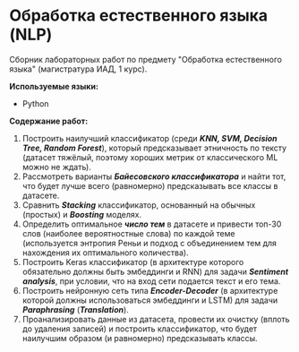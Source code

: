 # Обработка естественного языка (NLP)

Сборник лабораторных работ по предмету "Обработка естественного языка" (магистратура ИАД, 1 курс).

**Используемые языки:**
* Python


**Содержание работ:**
1) Построить наилучший классификатор (среди ***KNN, SVM, Decision Tree, Random Forest***), который предсказывает этничность по тексту (датасет тяжёлый, поэтому хороших метрик от классического ML можно не ждать).
2) Рассмотреть варианты ***Байесовского классификатора*** и найти тот, что будет лучше всего (равномерно) предсказывать все классы в датасете.
3) Сравнить ***Stacking*** классификатор, основанный на обычных (простых) и ***Boosting*** моделях.
4) Определить оптимальное ***число тем*** в датасете и привести топ-30 слов (наиболее вероятностные слова) по каждой теме (используется энтропия Реньи и подход с объединением тем для нахождения их оптимального количества).
5) Построить Keras классификатор (в архитектуре которого обязательно должны быть эмбеддинги и RNN) для задачи ***Sentiment analysis***, при условии, что на вход сети подается текст и его тема.
6) Построить нейронную сеть типа ***Encoder-Decoder*** (в архитектуре которой должны использоваться эмбеддинги и LSTM) для задачи ***Paraphrasing*** (***Translation***).
7) Проанализировать данные из датасета, провести их очистку (вплоть до удаления записей) и построить классификатор, что будет наилучшим образом (и равномерно) предсказывать классы.
